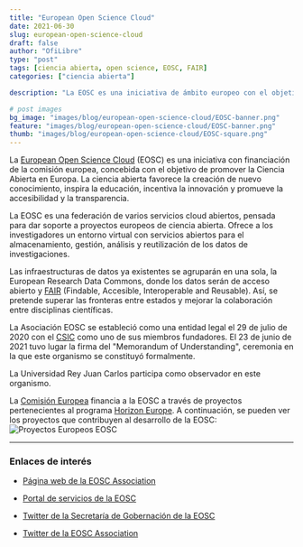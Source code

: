 ```yaml
---
title: "European Open Science Cloud"
date: 2021-06-30
slug: european-open-science-cloud
draft: false
author: "OfiLibre"
type: "post"
tags: [ciencia abierta, open science, EOSC, FAIR]
categories: ["ciencia abierta"]

description: "La EOSC es una iniciativa de ámbito europeo con el objetivo de promover la Ciencia Abierta para acelerar la creación de nuevo conocimiento y promover la accesibilidad y la transparencia de los proyectos de investigación."

# post images 
bg_image: "images/blog/european-open-science-cloud/EOSC-banner.png"
feature: "images/blog/european-open-science-cloud/EOSC-banner.png"
thumb: "images/blog/european-open-science-cloud/EOSC-square.png"
---
```

La [European Open Science Cloud](https://www.eosc.eu/) (EOSC) es una iniciativa con financiación de la comisión europea, concebida con el objetivo de promover la Ciencia Abierta en Europa. La ciencia abierta favorece la creación de nuevo conocimiento, inspira la educación, incentiva la innovación y promueve la accesibilidad y la transparencia.

La EOSC es una federación de varios servicios cloud abiertos, pensada para dar soporte a proyectos europeos de ciencia abierta. Ofrece a los investigadores un entorno virtual con servicios abiertos para el almacenamiento, gestión, análisis y reutilización de los datos de investigaciones.

Las infraestructuras de datos ya existentes se agruparán en una sola, la European Research Data Commons, donde los datos serán de acceso abierto y [FAIR](https://www.nature.com/articles/sdata201618) (Findable, Accesible, Interoperable and Reusable). Así, se pretende superar las fronteras entre estados y mejorar la colaboración entre disciplinas científicas.

La Asociación EOSC se estableció como una entidad legal el 29 de julio de 2020 con el [CSIC](https://www.csic.es/) como uno de sus miembros fundadores. El 23 de junio de 2021 tuvo lugar la firma del "Memorandum of Understanding", ceremonia en la que este organismo se constituyó formalmente.

La Universidad Rey Juan Carlos participa como observador en este organismo.

La [Comisión Europea](https://europa.eu/european-union/about-eu/institutions-bodies/european-commission_es) financia a la EOSC a través de proyectos pertenecientes al programa [Horizon Europe](https://ec.europa.eu/info/research-and-innovation/funding/funding-opportunities/funding-programmes-and-open-calls/horizon-europe_en). A continuación, se pueden ver los proyectos que contribuyen al desarrollo de la EOSC:
![Proyectos Europeos EOSC](../../images/blog/european-open-science-cloud/proyectos.png)
____________________________________________________

### Enlaces de interés 

* [Página web de la EOSC Association](https://www.eosc.eu/)

* [Portal de servicios de la EOSC](https://eosc-portal.eu/)

* [Twitter de la Secretaría de Gobernación de la EOSC](https://twitter.com/eoscsecretariat)

* [Twitter de la EOSC Association](https://twitter.com/eosc_eu)